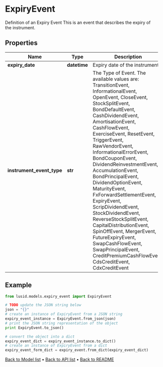 # ExpiryEvent

Definition of an Expiry Event  This is an event that describes the expiry of the instrument.

## Properties
Name | Type | Description | Notes
------------ | ------------- | ------------- | -------------
**expiry_date** | **datetime** | Expiry date of the instrument | 
**instrument_event_type** | **str** | The Type of Event. The available values are: TransitionEvent, InformationalEvent, OpenEvent, CloseEvent, StockSplitEvent, BondDefaultEvent, CashDividendEvent, AmortisationEvent, CashFlowEvent, ExerciseEvent, ResetEvent, TriggerEvent, RawVendorEvent, InformationalErrorEvent, BondCouponEvent, DividendReinvestmentEvent, AccumulationEvent, BondPrincipalEvent, DividendOptionEvent, MaturityEvent, FxForwardSettlementEvent, ExpiryEvent, ScripDividendEvent, StockDividendEvent, ReverseStockSplitEvent, CapitalDistributionEvent, SpinOffEvent, MergerEvent, FutureExpiryEvent, SwapCashFlowEvent, SwapPrincipalEvent, CreditPremiumCashFlowEvent, CdsCreditEvent, CdxCreditEvent | 

## Example

```python
from lusid.models.expiry_event import ExpiryEvent

# TODO update the JSON string below
json = "{}"
# create an instance of ExpiryEvent from a JSON string
expiry_event_instance = ExpiryEvent.from_json(json)
# print the JSON string representation of the object
print ExpiryEvent.to_json()

# convert the object into a dict
expiry_event_dict = expiry_event_instance.to_dict()
# create an instance of ExpiryEvent from a dict
expiry_event_form_dict = expiry_event.from_dict(expiry_event_dict)
```
[Back to Model list](../README.md#documentation-for-models) &#8226; [Back to API list](../README.md#documentation-for-api-endpoints) &#8226; [Back to README](../README.md)



